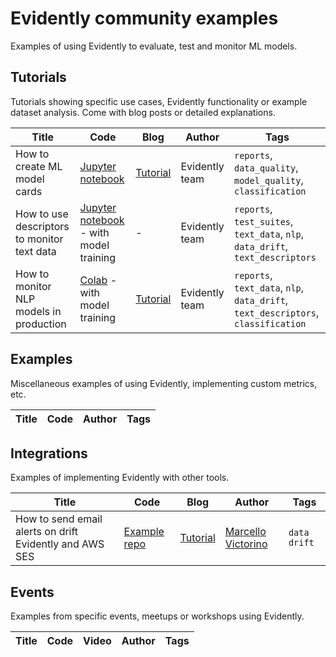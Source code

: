 # Evidently community examples

Examples of using Evidently to evaluate, test and monitor ML models.

## Tutorials 

Tutorials showing specific use cases, Evidently functionality or example dataset analysis. Come with blog posts or detailed explanations. 

Title | Code | Blog | Author | Tags 
--- | --- | --- | --- | --- 
How to create ML model cards |[Jupyter notebook](tutorials/How_to_create_an_ML_model_card.ipynb) | [Tutorial](https://www.evidentlyai.com/blog/ml-model-card-tutorial) | Evidently team | `reports`, `data_quality`, `model_quality`, `classification`
How to use descriptors to monitor text data | [Jupyter notebook](tutorials/How_to_add_a_custom_text_descriptor.ipynb) - with model training | - |  Evidently team | `reports`, `test_suites`, `text_data`, `nlp`, `data_drift`, `text_descriptors`
How to monitor NLP models in production | [Colab](https://colab.research.google.com/drive/15ON-Ub_1QUYkDbdLpyt-XyEx34MD28E1) - with model training | [Tutorial](https://www.evidentlyai.com/blog/tutorial-detecting-drift-in-text-data) |  Evidently team | `reports`, `text_data`, `nlp`, `data_drift`, `text_descriptors`,  `classification`

## Examples

Miscellaneous examples of using Evidently, implementing custom metrics, etc.

Title | Code | Author | Tags 
--- |  --- | --- | --- 

## Integrations

Examples of implementing Evidently with other tools.

Title | Code | Blog | Author | Tags 
--- | --- | --- | --- | --- 
How to send email alerts on drift Evidently and AWS SES |[Example repo](https://github.com/evidentlyai/aws_alerting) |  [Tutorial](https://www.evidentlyai.com/blog/ml-monitoring-with-email-alerts-tutorial) |  [Marcello Victorino](https://www.github.com/marcellovictorino) | `data drift`

## Events

Examples from specific events, meetups or workshops using Evidently.

Title | Code | Video | Author | Tags 
--- | --- | --- | --- | --- 
